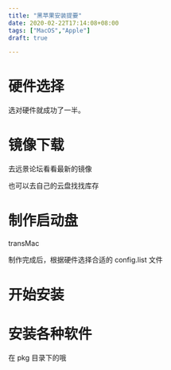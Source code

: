 ```yaml
---
title: "黑苹果安装提要"
date: 2020-02-22T17:14:08+08:00
tags: ["MacOS","Apple"]
draft: true 

---
```


# 硬件选择

选对硬件就成功了一半。

# 镜像下载

去远景论坛看看最新的镜像

也可以去自己的云盘找找库存

# 制作启动盘

transMac

制作完成后，根据硬件选择合适的 config.list 文件

# 开始安装

# 安装各种软件

在 pkg 目录下的哦
